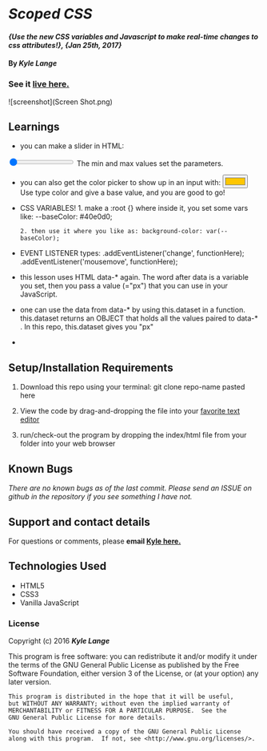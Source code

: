 # _Scoped CSS_

#### _{Use the new CSS variables and Javascript to make real-time changes to css attributes!}, {Jan 25th, 2017}_

#### By _**Kyle Lange**_

### See it [live here.](https://kylelange.github.io/scoped-css)

![screenshot](Screen Shot.png)


## Learnings

* you can make a slider in HTML:
<input id="spacing" type="range" name="spacing" min="10" max="200" value="10" data-sizing="px">
The min and max values set the parameters.

* you can also get the color picker to show up in an input with: <input id="base" type="color" name="base" value="#ffc600">
Use type color and give a base value, and you are good to go!

* CSS VARIABLES!
      1. make a :root {} where inside it, you set some vars like: --baseColor: #40e0d0;

      2. then use it where you like as: background-color: var(--baseColor);

* EVENT LISTENER types:
.addEventListener('change', functionHere);
.addEventListener('mousemove', functionHere);

* this lesson uses HTML data-* again.  The word after data is a variable you set, then you pass a value (="px") that you can use in your JavaScript.

* one can use the data from data-*  by using this.dataset in a function.  this.dataset returns an OBJECT that holds all the values paired to data-* . In this repo, this.dataset gives you "px"

*

## Setup/Installation Requirements

1. Download this repo using your terminal: git clone repo-name pasted here

2. View the code by drag-and-dropping the file into your [favorite text editor](https://atom.io)

3. run/check-out the program by dropping the index/html file from your folder into your web browser

## Known Bugs

_There are no known bugs as of the last commit. Please send an ISSUE on github in the repository if you see something I have not._

## Support and contact details

For questions or comments, please __email  [Kyle here.](baronsintrees@gmail.com)__

## Technologies Used

* HTML5
* CSS3
* Vanilla JavaScript

### License

Copyright (c) 2016 **_Kyle Lange_**

This program is free software: you can redistribute it and/or modify
    it under the terms of the GNU General Public License as published by
    the Free Software Foundation, either version 3 of the License, or
    (at your option) any later version.

    This program is distributed in the hope that it will be useful,
    but WITHOUT ANY WARRANTY; without even the implied warranty of
    MERCHANTABILITY or FITNESS FOR A PARTICULAR PURPOSE.  See the
    GNU General Public License for more details.

    You should have received a copy of the GNU General Public License
    along with this program.  If not, see <http://www.gnu.org/licenses/>.
